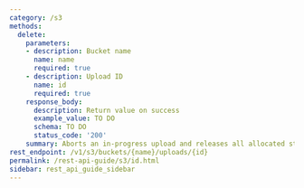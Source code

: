 ```yaml
---
category: /s3
methods:
  delete:
    parameters:
    - description: Bucket name
      name: name
      required: true
    - description: Upload ID
      name: id
      required: true
    response_body:
      description: Return value on success
      example_value: TO DO
      schema: TO DO
      status_code: '200'
    summary: Aborts an in-progress upload and releases all allocated storage.
rest_endpoint: /v1/s3/buckets/{name}/uploads/{id}
permalink: /rest-api-guide/s3/id.html
sidebar: rest_api_guide_sidebar
---
```

